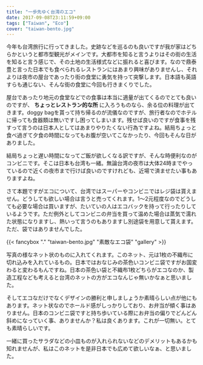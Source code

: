 ```yaml
---
title: "一歩先ゆく台湾のエコ"
date: 2017-09-08T23:11:59+09:00
tags: ["Taiwan", "Eco"]
cover: "taiwan-bento.jpg"
---
```


今年も台湾旅行に行ってきました。史跡などを巡るのも良いですが我が家はどちらかというと都市型観光がメインです。大都市を知ると言うよりはその街の生活を知ると言う感じで、その土地の生活様式などに振れると喜びます。なので鼎泰豊と言った日本でも食べられるレストランにはあまり興味がありませんし、それよりは夜市の屋台であったり街の食堂に勇気を持って突撃します。日本語も英語すらも通じない、そんな街の食堂に今回も行きまくりでした。

屋台であったり地元の食堂などでの食事は本当に適量が出てくるのでとても良いのですが、 __ちょっとレストラン的な所__ に入ろうものなら、余る位の料理が出てきます。doggy bagを貰って持ち帰るのが流儀なのですが、旅行者なのでホテルに帰っても食器類は無いですし困ってしまいます。残せば良いのですが食事を残すって言うのは日本人としてはあまりやりたくない行為ですよね。結局ちょっと食べ過ぎて夕食の時間になってもお腹が空いてこなかったり、今回もそんな日がありました。

結局ちょっと遅い時間になってご飯が欲しくなる訳ですが、そんな時便利なのがコンビニです。そこは日本も台湾も一緒。無論台湾の夜市は大体24時までやっているので近くの夜市まで行けば良いのですけれども、近場で済ませたい事もありますよね。

さて本題ですがエコについて、台湾ではスーパーやコンビニではレジ袋は貰えません。どうしても欲しい場合は言うと売ってくれます。1～2元程度なのでどうしても必要な場合は買いますが、たいていの人はエコバックを持って行ったりしているようです。ただ例外としてコンビニの弁当を買って温めた場合は蒸気で濡れた状態になりますし、熱いって言うのもありますし別途袋を用意して貰えます。ただ、袋ではありませんでした。

{{< fancybox "." "taiwan-bento.jpg" "素敵なエコ袋" "gallery" >}}

写真の様なネット状のものに入れてくれます。このネット、元は1枚の不織布に切れ込みを入れているもの。日本ではおなじみの茶色いコンビニ袋ですがお国変わると変わるもんですね。日本の茶色い袋と不織布1枚どちらがエコなのか、製造工程なども考えると台湾のネットの方がエコなんじゃ無いかなぁと思いました。

そしてエコなだけでなくデザインの勝利と申しましょうか素晴らしい点が他にもあります。ネット状なのでホールド感がしっかりしており、お弁当が傾く事はありません。日本のコンビニ袋ですと持ち歩いている際にお弁当の偏りでどんどん斜めになっていく事、ありませんか？私は良くあります。これが一切無い。とても素晴らしいです。

一緒に買ったサラダなどの小皿ものが入れられないなどのデメリットもあるかも知れませんが、私はこのネットを是非日本でも広めて欲しいなぁ、と思いました。

